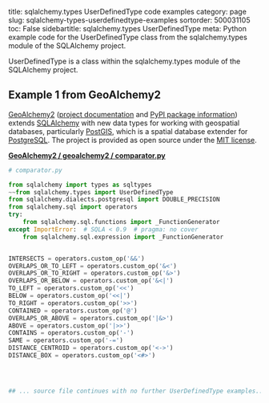 title: sqlalchemy.types UserDefinedType code examples
category: page
slug: sqlalchemy-types-userdefinedtype-examples
sortorder: 500031105
toc: False
sidebartitle: sqlalchemy.types UserDefinedType
meta: Python example code for the UserDefinedType class from the sqlalchemy.types module of the SQLAlchemy project.


UserDefinedType is a class within the sqlalchemy.types module of the SQLAlchemy project.


## Example 1 from GeoAlchemy2
[GeoAlchemy2](https://github.com/geoalchemy/geoalchemy2)
([project documentation](https://geoalchemy-2.readthedocs.io/en/latest/)
and
[PyPI package information](https://pypi.org/project/GeoAlchemy2/))
extends [SQLAlchemy](/sqlalchemy.html) with new data types for working
with geospatial databases, particularly [PostGIS](http://postgis.net/),
which is a spatial database extender for [PostgreSQL](/postgresql.html).
The project is provided as open source under the
[MIT license](https://github.com/geoalchemy/geoalchemy2/blob/master/COPYING.rst).

[**GeoAlchemy2 / geoalchemy2 / comparator.py**](https://github.com/geoalchemy/geoalchemy2/blob/master/geoalchemy2/./comparator.py)

```python
# comparator.py

from sqlalchemy import types as sqltypes
~~from sqlalchemy.types import UserDefinedType
from sqlalchemy.dialects.postgresql import DOUBLE_PRECISION
from sqlalchemy.sql import operators
try:
    from sqlalchemy.sql.functions import _FunctionGenerator
except ImportError:  # SQLA < 0.9  # pragma: no cover
    from sqlalchemy.sql.expression import _FunctionGenerator


INTERSECTS = operators.custom_op('&&')
OVERLAPS_OR_TO_LEFT = operators.custom_op('&<')
OVERLAPS_OR_TO_RIGHT = operators.custom_op('&>')
OVERLAPS_OR_BELOW = operators.custom_op('&<|')
TO_LEFT = operators.custom_op('<<')
BELOW = operators.custom_op('<<|')
TO_RIGHT = operators.custom_op('>>')
CONTAINED = operators.custom_op('@')
OVERLAPS_OR_ABOVE = operators.custom_op('|&>')
ABOVE = operators.custom_op('|>>')
CONTAINS = operators.custom_op('-')
SAME = operators.custom_op('-=')
DISTANCE_CENTROID = operators.custom_op('<->')
DISTANCE_BOX = operators.custom_op('<#>')




## ... source file continues with no further UserDefinedType examples...

```

